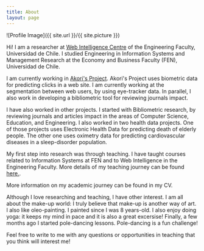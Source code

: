 ```yaml
---
title: About
layout: page
---
```

![Profile Image]({{ site.url }}/{{ site.picture }})

Hi! I am a researcher at [Web Intelligence Centre](http://wic.cl/?page_id=52) of the Engineering Faculty, Universidad de Chile. I studied Engineering in Information Systems and Management Research at the Economy and Business Faculty (FEN), Universidad de Chile.  

I am currently working in [Akori's Project](https://www.akoriproject.cl/). Akori's Project uses biometric data for predicting clicks in a web site. I am currently working at the segmentation between web users, by using eye-tracker data. In parallel, I also work in developing a bibliometric tool for reviewing journals impact.

I have also worked in other projects. I started with Bibliometric research, by reviewing journals and articles impact in the areas of Computer Science, Education, and Engineering. I also worked in two health data projects. One of those projects uses Electronic Health Data for predicting death of elderly people. The other one uses oximetry data for predicting cardiovascular diseases in a sleep-disorder population.

My first step into research was through teaching. I have taught courses related to Information Systems at FEN and to Web Intelligence in the Engineering Faculty. More details of my teaching journey can be found [here.](https://vlobos-ossandon.github.io/teaching/).

More information on my academic journey can be found in my CV.

Although I love researching and teaching, I have other interest. I am all about the make-up world: I truly believe that make-up is another way of art. I also like oleo-painting. I painted since I was 8 years-old. I also enjoy doing yoga: it keeps my mind in pace and it is also a great excersise! Finally, a few months ago I started pole-dancing lessons. Pole-dancing is a fun challenge!

Feel free to write to me with any questions or opportunities in teaching that you think will interest me! 

